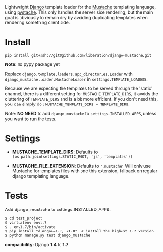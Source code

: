 Lightweight [Django](https://www.djangoproject.com/) template loader for the [Mustache](http://mustache.github.io/) templating language, using [pystache](https://github.com/defunkt/pystache).
This only handles the server side rendering, but the main goal is obviously to remain dry by avoiding duplicating templates when rendering something client side.


Install
=======

```shell
pip install git+ssh://git@github.com/liberation/django-mustache.git
```
**Note**: no pypy package yet

Replace ```django.template.loaders.app_directories.Loader``` with ```django_mustache.loader.MustacheLoader``` in ```settings.TEMPLATE_LOADERS```.

Because we are expecting the templates to be served through the 'static' channel, there is a different setting for ```MUSTACHE_TEMPLATE_DIRS```, it avoids the cluttering of ```TEMPLATE_DIRS``` and is a bit more efficient. If you don't need this, you can simply do : ```MUSTACHE_TEMPLATE_DIRS = TEMPLATE_DIRS```.

Note: **NO NEED** to add ```django_mustache``` to ```settings.INSTALLED_APPS```, unless you want to run the tests.


Settings
========

* **MUSTACHE_TEMPLATE_DIRS**:
  Defaults to ```[os.path.join(settings.STATIC_ROOT, 'js', 'templates')]```

* **MUSTACHE_FILE_EXTENSION**:
  Defaults to ```'.mustache'```
  Will only use Mustache for templates files with one this extension, fallback on regular django templating language.


Tests
=====

Add django_mustache to settings.INSTALLED_APPS.

```shell
$ cd test_project
$ virtualenv env1.7
$ . env1.7/bin/activate
$ pip install "django>=1.7, <1.8"  # install the highest 1.7 version
$ python manage.py test django_mustache
```

**compatibility**: Django **1.4** to **1.7**
